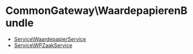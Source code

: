 # CommonGateway\WaardepapierenBundle

*   [Service\WaardepapierService](Service/WaardepapierService.md)
*   [Service\WPZaakService](Service/WPZaakService.md)
